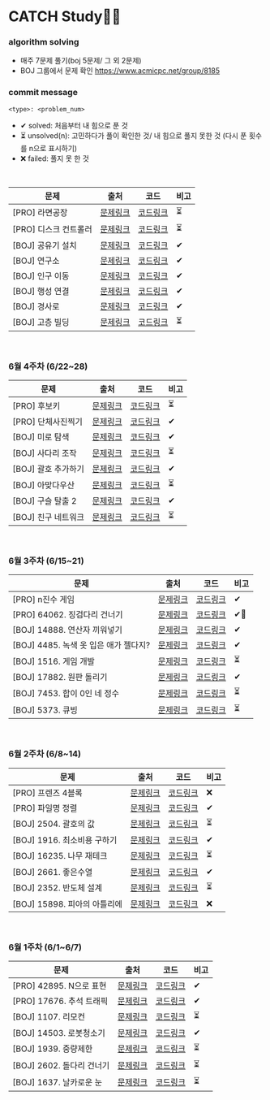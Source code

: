 # CATCH Study👩‍💻

### **algorithm solving**

- 매주 7문제 풀기(boj 5문제/ 그 외 2문제)
- BOJ 그룹에서 문제 확인 https://www.acmicpc.net/group/8185

### **commit message**

`<type>: <problem_num>`

- ✔ solved: 처음부터 내 힘으로 푼 것
- ⏳ unsolved(n): 고민하다가 풀이 확인한 것/ 내 힘으로 풀지 못한 것 (다시 푼 횟수를 n으로 표시하기)
- ❌ failed: 풀지 못 한 것

</br>

| 문제                  | 출처                                              | 코드                                                         | 비고 |
| --------------------- | ------------------------------------------------- | ------------------------------------------------------------ | ---- |
| [PRO] 라면공장        | [문제링크]()                                      | [코드링크]()                                                 | ⏳    |
| [PRO] 디스크 컨트롤러 | [문제링크]()                                      | [코드링크]()                                                 | ⏳    |
| [BOJ] 공유기 설치     | [문제링크](https://www.acmicpc.net/problem/2110)  | [코드링크](https://github.com/catch4/sumin/blob/master/July_week1/%EA%B3%B5%EC%9C%A0%EA%B8%B0%EC%84%A4%EC%B9%98.cpp) | ✔    |
| [BOJ] 연구소          | [문제링크](https://www.acmicpc.net/problem/14502) | [코드링크](https://github.com/catch4/sumin/blob/master/July_week1/%EC%97%B0%EA%B5%AC%EC%86%8C.cpp) | ✔    |
| [BOJ] 인구 이동       | [문제링크](https://www.acmicpc.net/problem/16234) | [코드링크](https://github.com/catch4/sumin/blob/master/July_week1/%EC%9D%B8%EA%B5%AC%EC%9D%B4%EB%8F%99.cpp) | ✔    |
| [BOJ] 행성 연결       | [문제링크](https://www.acmicpc.net/problem/16398) | [코드링크](https://github.com/catch4/sumin/blob/master/July_week1/%ED%96%89%EC%84%B1%EC%97%B0%EA%B2%B0.cpp) | ✔    |
| [BOJ] 경사로          | [문제링크](https://www.acmicpc.net/problem/14890) | [코드링크](https://github.com/catch4/sumin/blob/master/July_week1/%EA%B2%BD%EC%82%AC%EB%A1%9C.cpp) | ✔    |
| [BOJ] 고층 빌딩       | [문제링크](https://www.acmicpc.net/problem/1328)  | [코드링크](https://github.com/catch4/sumin/blob/master/July_week1/%EA%B3%A0%EC%B8%B5%EB%B9%8C%EB%94%A9.cpp) | ⏳    |

</br>

### **6월 4주차 (6/22~28)**

| 문제                | 출처                                                         | 코드                                                         | 비고 |
| ------------------- | ------------------------------------------------------------ | ------------------------------------------------------------ | ---- |
| [PRO] 후보키        | [문제링크](https://programmers.co.kr/learn/courses/30/lessons/42890) | [코드링크](https://github.com/catch4/sumin/blob/master/June_week4/%ED%9B%84%EB%B3%B4%ED%82%A4.cpp) | ⏳    |
| [PRO] 단체사진찍기  | [문제링크](https://programmers.co.kr/learn/courses/30/lessons/1835) | [코드링크](https://github.com/catch4/sumin/blob/master/June_week4/%EB%8B%A8%EC%B2%B4%EC%82%AC%EC%A7%84%EC%B0%8D%EA%B8%B0.cpp) | ✔    |
| [BOJ] 미로 탐색     | [문제링크](https://www.acmicpc.net/problem/2178)             | [코드링크](https://github.com/catch4/sumin/blob/master/June_week4/%EB%AF%B8%EB%A1%9C%ED%83%90%EC%83%89.cpp) | ✔    |
| [BOJ] 사다리 조작   | [문제링크](https://www.acmicpc.net/problem/15684)            | [코드링크](https://github.com/catch4/sumin/blob/master/June_week4/%EC%82%AC%EB%8B%A4%EB%A6%AC%EC%A1%B0%EC%9E%91.cpp) | ⏳    |
| [BOJ] 괄호 추가하기 | [문제링크](https://www.acmicpc.net/problem/16637)            | [코드링크](https://github.com/catch4/sumin/blob/master/June_week4/%EA%B4%84%ED%98%B8%EC%B6%94%EA%B0%80%ED%95%98%EA%B8%B0.cpp) | ✔    |
| [BOJ] 아맞다우산    | [문제링크](https://www.acmicpc.net/problem/17244)            | [코드링크](https://github.com/catch4/sumin/blob/master/June_week4/%EC%95%84%EB%A7%9E%EB%8B%A4%EC%9A%B0%EC%82%B0.cpp) | ⏳    |
| [BOJ] 구슬 탈출 2   | [문제링크](https://www.acmicpc.net/problem/13460)            | [코드링크](https://github.com/catch4/sumin/blob/master/June_week4/%EA%B5%AC%EC%8A%AC%ED%83%88%EC%B6%9C2.cpp) | ✔    |
| [BOJ] 친구 네트워크 | [문제링크](https://www.acmicpc.net/problem/4195)             | [코드링크](https://github.com/catch4/sumin/blob/master/June_week4/%EC%B9%9C%EA%B5%AC%EB%84%A4%ED%8A%B8%EC%9B%8C%ED%81%AC.cpp) | ⏳    |

</br>

### **6월 3주차 (6/15~21)**

| 문제                                  | 출처                                                                              | 코드                                                                                                                                                              | 비고 |
| ------------------------------------- | --------------------------------------------------------------------------------- | ----------------------------------------------------------------------------------------------------------------------------------------------------------------- | ---- |
| [PRO] n진수 게임                      | [문제링크](https://programmers.co.kr/learn/courses/30/lessons/17687)              | [코드링크](https://github.com/catch4/sumin/blob/master/June_week3/n%EC%A7%84%EC%88%98%EA%B2%8C%EC%9E%84.cpp)                                                      | ✔    |
| [PRO] 64062. 징검다리 건너기          | [문제링크](https://programmers.co.kr/learn/courses/30/lessons/64062?language=cpp) | [코드링크](https://github.com/catch4/sumin/blob/master/June_week3/%EC%A7%95%EA%B2%80%EB%8B%A4%EB%A6%AC%EA%B1%B4%EB%84%88%EA%B8%B0.cpp)                            | ✔🥺   |
| [BOJ] 14888. 연산자 끼워넣기          | [문제링크](https://www.acmicpc.net/problem/14888)                                 | [코드링크](https://github.com/catch4/sumin/blob/master/June_week3/%EC%97%B0%EC%82%B0%EC%9E%90%EB%81%BC%EC%9B%8C%EB%84%A3%EA%B8%B0.cpp)                            | ✔    |
| [BOJ] 4485. 녹색 옷 입은 애가 젤다지? | [문제링크](https://www.acmicpc.net/problem/4485)                                  | [코드링크](https://github.com/catch4/sumin/blob/master/June_week3/%EB%85%B9%EC%83%89%EC%98%B7%EC%9E%85%EC%9D%80%EC%95%A0%EA%B0%80%EC%A0%A4%EB%8B%A4%EC%A7%80.cpp) | ✔    |
| [BOJ] 1516. 게임 개발                 | [문제링크](https://www.acmicpc.net/problem/1516)                                  | [코드링크](https://github.com/catch4/sumin/blob/master/June_week3/%EA%B2%8C%EC%9E%84%EA%B0%9C%EB%B0%9C.cpp)                                                       | ⏳    |
| [BOJ] 17882. 원판 돌리기              | [문제링크](https://www.acmicpc.net/problem/17822)                                 | [코드링크](https://github.com/catch4/sumin/blob/master/June_week3/%EC%9B%90%ED%8C%90%EB%8F%8C%EB%A6%AC%EA%B8%B0.cpp)                                              | ✔    |
| [BOJ] 7453. 합이 0인 네 정수          | [문제링크](https://www.acmicpc.net/problem/7453)                                  | [코드링크](https://github.com/catch4/sumin/blob/master/June_week3/%ED%95%A9%EC%9D%B40%EC%9D%B8%EB%84%A4%EC%A0%95%EC%88%98.cpp)                                    | ⏳    |
| [BOJ] 5373. 큐빙                      | [문제링크](https://www.acmicpc.net/problem/5373)                                  | [코드링크](https://github.com/catch4/sumin/blob/master/June_week3/%ED%81%90%EB%B9%99.py)                                                                          | ⏳    |

<br>

### **6월 2주차 (6/8~14)**

| 문제                         | 출처                                                                 | 코드                                                                                                                                   | 비고 |
| ---------------------------- | -------------------------------------------------------------------- | -------------------------------------------------------------------------------------------------------------------------------------- | ---- |
| [PRO] 프렌즈 4블록           | [문제링크](https://programmers.co.kr/learn/courses/30/lessons/17679) | [코드링크](https://github.com/catch4/sumin/blob/master/June_week2/%ED%94%84%EB%A0%8C%EC%A6%884%EB%B8%94%EB%A1%9D.cpp)                  | ❌    |
| [PRO] 파일명 정렬            | [문제링크](https://programmers.co.kr/learn/courses/30/lessons/17686) | [코드링크](https://github.com/catch4/sumin/blob/master/June_week2/%ED%8C%8C%EC%9D%BC%EB%AA%85%EC%A0%95%EB%A0%AC.py)                    | ✔    |
| [BOJ] 2504. 괄호의 값        | [문제링크](https://www.acmicpc.net/problem/2504)                     | [코드링크](https://github.com/catch4/sumin/blob/master/June_week2/%EA%B4%84%ED%98%B8%EC%9D%98%EA%B0%92.py)                             | ⏳    |
| [BOJ] 1916. 최소비용 구하기  | [문제링크](https://www.acmicpc.net/problem/1916)                     | [코드링크](https://github.com/catch4/sumin/blob/master/June_week2/%EC%B5%9C%EC%86%8C%EB%B9%84%EC%9A%A9%EA%B5%AC%ED%95%98%EA%B8%B0.cpp) | ✔    |
| [BOJ] 16235. 나무 재테크     | [문제링크](https://www.acmicpc.net/problem/16235)                    | [코드링크](https://github.com/catch4/sumin/blob/master/June_week2/%EB%82%98%EB%AC%B4%EC%A0%9C%ED%83%9C%ED%81%AC.cpp)                   | ⏳    |
| [BOJ] 2661. 좋은수열         | [문제링크](https://www.acmicpc.net/problem/2661)                     | [코드링크](https://github.com/catch4/sumin/blob/master/June_week2/%EC%A2%8B%EC%9D%80%EC%88%98%EC%97%B4.cpp)                            | ✔    |
| [BOJ] 2352. 반도체 설계      | [문제링크](https://www.acmicpc.net/problem/2352)                     | [코드링크](https://github.com/catch4/sumin/blob/master/June_week2/%EB%B0%98%EB%8F%84%EC%B2%B4%EC%84%A4%EA%B3%84.cpp)                   | ⏳    |
| [BOJ] 15898. 피아의 아틀리에 | [문제링크](https://www.acmicpc.net/problem/15898)                    | [코드링크](https://github.com/catch4/sumin/blob/master/June_week2/%ED%94%BC%EC%95%84%EC%9D%98%EC%95%84%ED%8B%80%EB%A6%AC%EC%97%90.cpp) | ❌    |

<br>

### **6월 1주차 (6/1~6/7)**

| 문제                      | 출처                                                         | 코드                                                         | 비고 |
| ------------------------- | ------------------------------------------------------------ | ------------------------------------------------------------ | ---- |
| [PRO] 42895. N으로 표현   | [문제링크](https://programmers.co.kr/learn/courses/30/lessons/42895) | [코드링크](https://github.com/catch4/sumin/blob/master/June_week1/n%EC%9C%BC%EB%A1%9C%ED%91%9C%ED%98%84.cpp) | ✔    |
| [PRO] 17676. 추석 트래픽  | [문제링크](https://programmers.co.kr/learn/courses/30/lessons/17676) | [코드링크](https://github.com/catch4/sumin/blob/master/June_week1/%EC%B6%94%EC%84%9D%ED%8A%B8%EB%9E%98%ED%94%BD.py) | ✔    |
| [BOJ] 1107. 리모컨        | [문제링크](https://www.acmicpc.net/problem/1107)             | [코드링크](https://github.com/catch4/sumin/blob/master/June_week1/%EB%A6%AC%EB%AA%A8%EC%BB%A8.cpp) | ⏳    |
| [BOJ] 14503. 로봇청소기   | [문제링크](https://www.acmicpc.net/problem/14503)            | [코드링크](https://github.com/catch4/sumin/blob/master/June_week1/%EB%A1%9C%EB%B4%87%EC%B2%AD%EC%86%8C%EA%B8%B0.cpp) | ✔    |
| [BOJ] 1939. 중량제한      | [문제링크](https://www.acmicpc.net/problem/1939)             | [코드링크](https://github.com/catch4/sumin/blob/master/June_week1/%EC%A4%91%EB%9F%89%EC%A0%9C%ED%95%9C.cpp) | ⏳    |
| [BOJ] 2602. 돌다리 건너기 | [문제링크](https://www.acmicpc.net/problem/2602)             | [코드링크](https://github.com/catch4/sumin/blob/master/June_week1/%EB%8F%8C%EB%8B%A4%EB%A6%AC%EA%B1%B4%EB%84%88%EA%B8%B0.cpp) | ⏳    |
| [BOJ] 1637. 날카로운 눈   | [문제링크](https://www.acmicpc.net/problem/1637)             | [코드링크](https://github.com/catch4/sumin/blob/master/June_week1/%EB%82%A0%EC%B9%B4%EB%A1%9C%EC%9A%B4%EB%88%88.cpp) | ⏳    |
